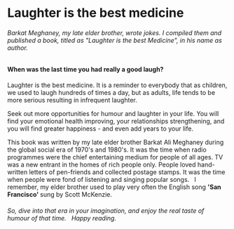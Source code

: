 # Laughter is the best medicine
<h6><i>Barkat Meghaney, my late elder brother, wrote jokes.  I compiled them and published a book, titled as "Laughter is the best Medicine", in his name as author.</i></h6>

<h4>When was the last time you had really a good laugh?</h4> 
Laughter is the best medicine.  It is a reminder to everybody that as children, we used to laugh hundreds of times a day, but as adults, life tends to be more serious resulting in infrequent laughter. 

Seek out more opportunities for humour and laughter in your life. You will find your emotional health improving, your relationships strengthening, and you will find greater happiness - and even add years to your life.

This book was written by my late elder brother Barkat Ali Meghaney during the global social era of 1970's and 1980's. It was the time when radio programmes were the chief entertaining medium for people of all ages. TV was a new entrant in the homes of rich people only. People loved hand-written letters of pen-friends and collected postage stamps.  It was the time when people were fond of listening and singing popular songs. &#160; I remember, my elder brother used to play very often the English song <b> 'San Francisco' </b> sung by Scott McKenzie.

<h6><i>So, dive into that era in your imagination, and enjoy the real taste of humour of that time. &#160; Happy reading.</i></h6>
